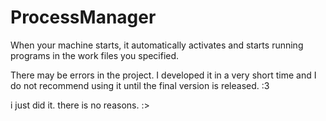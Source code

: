 # ProcessManager
When your machine starts, it automatically activates and starts running programs in the work files you specified.

There may be errors in the project. I developed it in a very short time and I do not recommend using it until the final version is released. :3

i just did it. there is no reasons. :>
